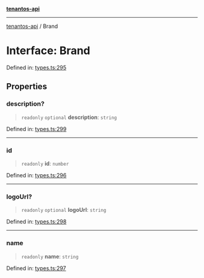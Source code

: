[**tenantos-api**](../README.md)

***

[tenantos-api](../globals.md) / Brand

# Interface: Brand

Defined in: [types.ts:295](https://github.com/shadmanZero/tenantos-api/blob/fe61944d7cb3ee6cc3061a8309e45287291cb501/src/types.ts#L295)

## Properties

### description?

> `readonly` `optional` **description**: `string`

Defined in: [types.ts:299](https://github.com/shadmanZero/tenantos-api/blob/fe61944d7cb3ee6cc3061a8309e45287291cb501/src/types.ts#L299)

***

### id

> `readonly` **id**: `number`

Defined in: [types.ts:296](https://github.com/shadmanZero/tenantos-api/blob/fe61944d7cb3ee6cc3061a8309e45287291cb501/src/types.ts#L296)

***

### logoUrl?

> `readonly` `optional` **logoUrl**: `string`

Defined in: [types.ts:298](https://github.com/shadmanZero/tenantos-api/blob/fe61944d7cb3ee6cc3061a8309e45287291cb501/src/types.ts#L298)

***

### name

> `readonly` **name**: `string`

Defined in: [types.ts:297](https://github.com/shadmanZero/tenantos-api/blob/fe61944d7cb3ee6cc3061a8309e45287291cb501/src/types.ts#L297)
